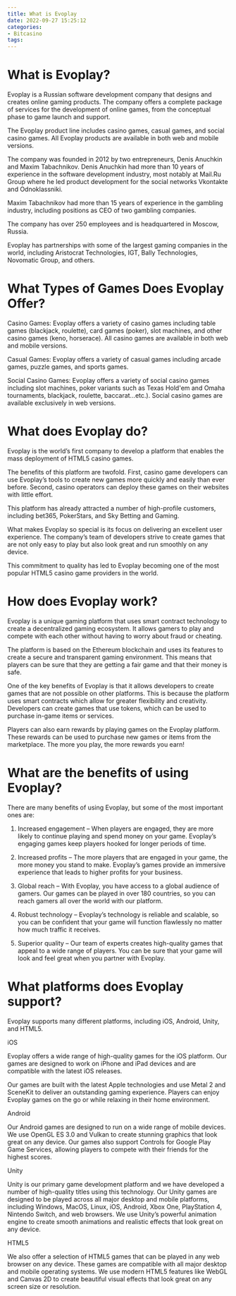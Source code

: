 ```yaml
---
title: What is Evoplay 
date: 2022-09-27 15:25:12
categories:
- Bitcasino
tags:
---
```



#  What is Evoplay? 

Evoplay is a Russian software development company that designs and creates online gaming products. The company offers a complete package of services for the development of online games, from the conceptual phase to game launch and support.

The Evoplay product line includes casino games, casual games, and social casino games. All Evoplay products are available in both web and mobile versions.

The company was founded in 2012 by two entrepreneurs, Denis Anuchkin and Maxim Tabachnikov. Denis Anuchkin had more than 10 years of experience in the software development industry, most notably at Mail.Ru Group where he led product development for the social networks Vkontakte and Odnoklassniki.

Maxim Tabachnikov had more than 15 years of experience in the gambling industry, including positions as CEO of two gambling companies. 

The company has over 250 employees and is headquartered in Moscow, Russia.

Evoplay has partnerships with some of the largest gaming companies in the world, including Aristocrat Technologies, IGT, Bally Technologies, Novomatic Group, and others. 

# What Types of Games Does Evoplay Offer? 

Casino Games:  Evoplay offers a variety of casino games including table games (blackjack, roulette), card games (poker), slot machines, and other casino games (keno, horserace). 
All casino games are available in both web and mobile versions. 

 Casual Games:  Evoplay offers a variety of casual games including arcade games, puzzle games, and sports games. 

Social Casino Games:  Evoplay offers a variety of social casino games including slot machines, poker variants such as Texas Hold'em and Omaha tournaments, blackjack, roulette, baccarat...etc.). Social casino games are available exclusively in web versions.

#  What does Evoplay do? 

Evoplay is the world’s first company to develop a platform that enables the mass deployment of HTML5 casino games.

The benefits of this platform are twofold. First, casino game developers can use Evoplay’s tools to create new games more quickly and easily than ever before. Second, casino operators can deploy these games on their websites with little effort. 

This platform has already attracted a number of high-profile customers, including bet365, PokerStars, and Sky Betting and Gaming. 

What makes Evoplay so special is its focus on delivering an excellent user experience. The company’s team of developers strive to create games that are not only easy to play but also look great and run smoothly on any device. 

This commitment to quality has led to Evoplay becoming one of the most popular HTML5 casino game providers in the world.

#  How does Evoplay work? 

Evoplay is a unique gaming platform that uses smart contract technology to create a decentralized gaming ecosystem. It allows gamers to play and compete with each other without having to worry about fraud or cheating.

The platform is based on the Ethereum blockchain and uses its features to create a secure and transparent gaming environment. This means that players can be sure that they are getting a fair game and that their money is safe.

One of the key benefits of Evoplay is that it allows developers to create games that are not possible on other platforms. This is because the platform uses smart contracts which allow for greater flexibility and creativity. Developers can create games that use tokens, which can be used to purchase in-game items or services.

Players can also earn rewards by playing games on the Evoplay platform. These rewards can be used to purchase new games or items from the marketplace. The more you play, the more rewards you earn!

#  What are the benefits of using Evoplay? 

There are many benefits of using Evoplay, but some of the most important ones are:

1. Increased engagement – When players are engaged, they are more likely to continue playing and spend money on your game. Evoplay’s engaging games keep players hooked for longer periods of time.

2. Increased profits – The more players that are engaged in your game, the more money you stand to make. Evoplay’s games provide an immersive experience that leads to higher profits for your business.

3. Global reach – With Evoplay, you have access to a global audience of gamers. Our games can be played in over 180 countries, so you can reach gamers all over the world with our platform.

4. Robust technology – Evoplay’s technology is reliable and scalable, so you can be confident that your game will function flawlessly no matter how much traffic it receives.

5. Superior quality – Our team of experts creates high-quality games that appeal to a wide range of players. You can be sure that your game will look and feel great when you partner with Evoplay.

#  What platforms does Evoplay support?

Evoplay supports many different platforms, including iOS, Android, Unity, and HTML5.

iOS

Evoplay offers a wide range of high-quality games for the iOS platform. Our games are designed to work on iPhone and iPad devices and are compatible with the latest iOS releases.

Our games are built with the latest Apple technologies and use Metal 2 and SceneKit to deliver an outstanding gaming experience. Players can enjoy Evoplay games on the go or while relaxing in their home environment.

Android

Our Android games are designed to run on a wide range of mobile devices. We use OpenGL ES 3.0 and Vulkan to create stunning graphics that look great on any device. Our games also support Controls for Google Play Game Services, allowing players to compete with their friends for the highest scores.

Unity

Unity is our primary game development platform and we have developed a number of high-quality titles using this technology. Our Unity games are designed to be played across all major desktop and mobile platforms, including Windows, MacOS, Linux, iOS, Android, Xbox One, PlayStation 4, Nintendo Switch, and web browsers. We use Unity’s powerful animation engine to create smooth animations and realistic effects that look great on any device.

HTML5

We also offer a selection of HTML5 games that can be played in any web browser on any device. These games are compatible with all major desktop and mobile operating systems. We use modern HTML5 features like WebGL and Canvas 2D to create beautiful visual effects that look great on any screen size or resolution.